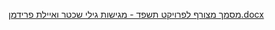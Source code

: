 
[מסמך מצורף לפרויקט תשפד - מגישות גילי שכטר ואיילת פרידמן.docx](https://github.com/gilishechter/dotNet_5784_7795_8937/files/14844157/-.docx)
